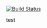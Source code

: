 
 
[![Build Status](https://travis-ci.com/elaissoussi/home-beauty.svg?branch=master)](https://travis-ci.com/elaissoussi/home-beauty)

test
